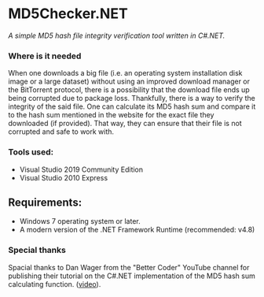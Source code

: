 # MD5Checker.NET
*A simple MD5 hash file integrity verification tool written in C#.NET.*

### Where is it needed
When one downloads a big file (i.e. an operating system installation disk image or a large dataset) without using an improved download manager or the BitTorrent protocol, there is a possibility that the download file ends up being corrupted due to package loss. Thankfully, there is a way to verify the integrity of the said file. One can calculate its MD5 hash sum and compare it to the hash sum mentioned in the website for the exact file they downloaded (if provided). That way, they can ensure that their file is not corrupted and safe to work with.

### Tools used:
- Visual Studio 2019 Community Edition
- Visual Studio 2010 Express

## Requirements:
- Windows 7 operating system or later.
- A modern version of the .NET Framework Runtime (recommended: v4.8)

### Special thanks
Spacial thanks to Dan Wager from the "Better Coder" YouTube channel for publishing their tutorial on the C#.NET implementation of the MD5 hash sum calculating function. ([video](https://www.youtube.com/watch?v=9MJAUL7G49w)).
